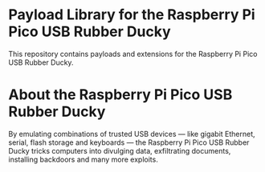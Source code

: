 # Payload Library for the Raspberry Pi Pico USB Rubber Ducky

This repository contains payloads and extensions for the Raspberry Pi Pico USB Rubber Ducky.

# About the Raspberry Pi Pico USB Rubber Ducky

By emulating combinations of trusted USB devices — like gigabit Ethernet, serial, flash storage and keyboards — the Raspberry Pi Pico USB Rubber Ducky tricks computers into divulging data, exfiltrating documents, installing backdoors and many more exploits.
